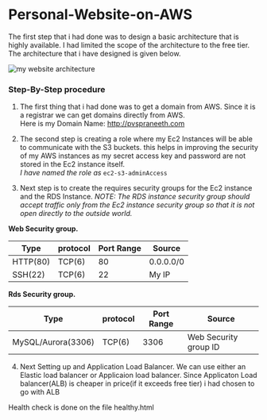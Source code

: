 # Personal-Website-on-AWS

The first step that i had done was to design a basic architecture that is highly available. I had limited the scope of the architecture to the free tier. The architecture that i have designed is given below.  
  
![my website architecture](https://user-images.githubusercontent.com/31011479/29950962-4a2de93a-8e74-11e7-82dd-ad43cc1a98d5.jpg)

### Step-By-Step procedure

1. The first thing that i had done was to get a domain from AWS. Since it is a registrar we can get domains directly from AWS.  
Here is my Domain Name: http://pvspraneeth.com

2. The second step is creating a role where my Ec2 Instances will be able to communicate with the S3 buckets. this helps in improving the security of my AWS instances as my secret access key and password are not stored in the Ec2 instance itself.  
_I have named the role as_ ``` ec2-s3-adminAccess ```

3. Next step is to create the requires security groups for the Ec2 instance and the RDS Instance.
_NOTE: The RDS instance security group should accept traffic only from the Ec2 instance security group so that it is not open directly to the outside world._

**Web Security group.**  

Type | protocol | Port Range | Source
------------ | ------------- | ------------- | -------------
HTTP(80) | TCP(6) | 80 | 0.0.0.0/0
SSH(22) | TCP(6) | 22 | My IP

**Rds Security group.**  

Type | protocol | Port Range | Source
------------ | ------------- | ------------- | -------------
MySQL/Aurora(3306) | TCP(6) | 3306 | Web Security group ID

4. Next Setting up and Application Load Balancer. We can use either an Elastic load balancer or Applicaion load balancer. Since Applicaton Load balancer(ALB) is cheaper in price(if it exceeds free tier) i had chosen to go with ALB

Health check is done on the file healthy.html
